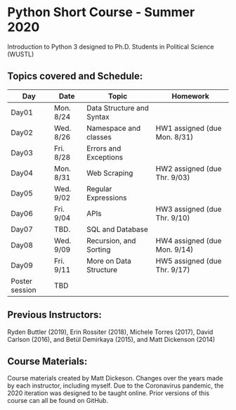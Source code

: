 # Python Short Course - Summer 2020

Introduction to Python 3 designed to Ph.D. Students in Political Science (WUSTL)

## Topics covered and Schedule:

| Day   | Date      | Topic                        | Homework				      |
|------ |-----------|------------------------------|------------------------------|
| Day01 | Mon. 8/24 | Data Structure and Syntax    |	                		  |	  
| Day02 | Wed. 8/26 | Namespace and classes        | HW1 assigned (due Mon. 8/31) |
| Day03 | Fri. 8/28 | Errors and Exceptions        |	                          |
| Day04 | Mon. 8/31 | Web Scraping                 | HW2 assigned (due Thr. 9/03) |
| Day05 | Wed. 9/02 | Regular Expressions          |							  |
| Day06 | Fri. 9/04 | APIs                         | HW3 assigned (due Thr. 9/10) |
| Day07 | TBD.      | SQL and Database	           | 							  |
| Day08 | Wed. 9/09 | Recursion, and Sorting       | HW4 assigned (due Mon. 9/14) |
| Day09 | Fri. 9/11 | More on Data Structure       | HW5 assigned (due Thr. 9/17) |
| Poster session    | TBD                          | 					          | 


## Previous Instructors:
Ryden Buttler (2019), Erin Rossiter (2018),  Michele Torres (2017), David Carlson (2016), and Betül Demirkaya (2015), and Matt Dickenson (2014)

## Course Materials:
Course materials created by Matt Dickeson. Changes over the years made by each instructor, including myself. Due to the Coronavirus pandemic, the 2020 iteration was designed to be taught online. Prior versions of this course can all be found on GitHub.

